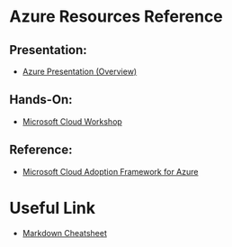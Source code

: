 # Azure Resources Reference

## Presentation:
* [Azure Presentation (Overview)](https://smblobacct.blob.core.windows.net/myblob/helloazure.zip)


## Hands-On:
* [Microsoft Cloud Workshop](https://github.com/microsoft/mcw)

## Reference:
* [Microsoft Cloud Adoption Framework for Azure](https://docs.microsoft.com/en-us/azure/architecture/cloud-adoption/overview)


# Useful Link
* [Markdown Cheatsheet](https://github.com/adam-p/markdown-here/wiki/Markdown-Cheatsheet)
